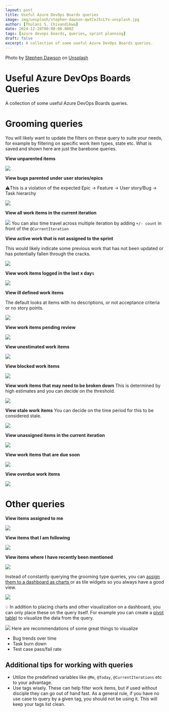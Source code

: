 ```yaml
---
layout: post
title: Useful Azure DevOps Boards queries
image: img/unsplash/stephen-dawson-qwtCeJ5cLYs-unsplash.jpg
author: [Thulani S. Chivandikwa]
date: 2024-12-28T00:00:00.000Z
tags: [azure devops boards, queries, sprint planning]
draft: false
excerpt: A collection of some useful Azure DevOps Boards queries.
---
```


Photo by <a href="https://unsplash.com/@dawson2406?utm_content=creditCopyText&utm_medium=referral&utm_source=unsplash">Stephen Dawson</a> on <a href="https://unsplash.com/photos/turned-on-monitoring-screen-qwtCeJ5cLYs?utm_content=creditCopyText&utm_medium=referral&utm_source=unsplash">Unsplash</a>


# Useful Azure DevOps Boards Queries

A collection of some useful Azure DevOps Boards queries.

# Grooming queries

You will likely want to update the filters on these query to suite your needs, for example by filtering on specific work item types, state etc. What is saved and shown here are just the barebone queries.

**View unparented items**

![](img/clean/boards/1.png)

**View bugs parented under user stories/epics**

⚠️This is a violation of the expected Epic -> Feature -> User story/Bug -> Task hierarchy

![](img/clean/boards/2.png)

**View all work items in the current iteration**

![](img/clean/boards/3.png)
You can also time travel across multiple iteration by adding `+/- count` in front of the `@CurrentIteration`


**View active work that is not assigned to the sprint**

This would likely indicate some previous work that has not been updated or has potentially fallen through the cracks.

![](img/clean/boards/4.png)

**View work items logged in the last x day**s

![](img/clean/boards/5.png)

**View ill defined work items**

The default looks at items with no descriptions, or not acceptance criteria or no story points.

![](img/clean/boards/6.png)

**View work items pending review**

![](img/clean/boards/7.png)

**View unestimated work items**

![](img/clean/boards/8.png)

**View blocked work items**

![](img/clean/boards/9.png)

**View work items that may need to be broken down**
This is determined by high estimates and you can decide on the threshold.

![](img/clean/boards/10.png)

**View stale work items**
You can decide on the time period for this to be considered stale.

![](img/clean/boards/11.png)

**View unassigned items in the current iteration**

![](img/clean/boards/12.png)

**View work items that are due soon**

![](img/clean/boards/13.png)

**View overdue work items**

![](img/clean/boards/14.png)


# Other queries

**View items assigned to me**

![](img/clean/boards/15.png)

**View items that I am following**

![](img/clean/boards/16.png)

**View items where I have recently been mentioned**

![](img/clean/boards/17.png)

Instead of constantly querying the grooming type queries, you can [assign them to a dashboard as charts ](https://learn.microsoft.com/en-us/azure/devops/report/dashboards/add-charts-to-dashboard?view=azure-devops#add-a-work-item-query-or-chart) or as tile widgets so you always have a good view.

![](img/clean/boards/18.png)


💡 In addition to placing charts and other visualization on a dashboard, you can only place these on the query itself. For example you can create a [pivot table](https://learn.microsoft.com/en-us/azure/devops/report/dashboards/configure-chart-work-items-widget?view=azure-devops)) to visualize the data from the query.

![](img/clean/boards/19.png)
Here are recommendations of some great things to visualize
- Bug trends over time
- Task burn down
- Test case pass/fail rate
## Additional tips for working with queries

- Utilize the predefined variables like `@Me`, `@Today`, `@CurrentIterations` etc to your advantage.
- Use tags wisely. These can help filter work items, but if used without disciple they can go out of hand fast. As a general rule, if you have no use case to query by a given tag, you should not be using it. This will keep your tags list clean.
